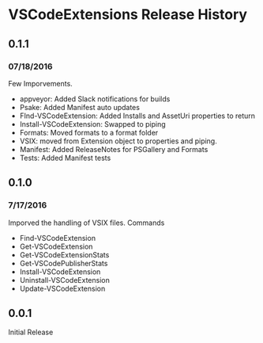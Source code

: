 # VSCodeExtensions Release History

## 0.1.1
### 07/18/2016
Few Imporvements.
- appveyor: Added Slack notifications for builds
- Psake: Added Manifest auto updates
- FInd-VSCodeExtension: Added Installs and AssetUri properties to return
- Install-VSCodeExtension: Swapped to piping
- Formats: Moved formats to a format folder
- VSIX: moved from Extension object to properties and piping.
- Manifest: Added ReleaseNotes for PSGallery and Formats
- Tests: Added Manifest tests


## 0.1.0    
### 7/17/2016
Imporved the handling of VSIX files.
Commands
- Find-VSCodeExtension
- Get-VSCodeExtension
- Get-VSCodeExtensionStats
- Get-VSCodePublisherStats
- Install-VSCodeExtension
- Uninstall-VSCodeExtension
- Update-VSCodeExtension


## 0.0.1
Initial Release
